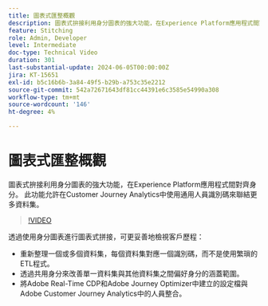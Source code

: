 ```yaml
---
title: 圖表式匯整概觀
description: 圖表式拚接利用身分圖表的強大功能，在Experience Platform應用程式間對齊身分。 此功能允許在Customer Journey Analytics中使用通用人員識別碼來聯結更多資料集。
feature: Stitching
role: Admin, Developer
level: Intermediate
doc-type: Technical Video
duration: 301
last-substantial-update: 2024-06-05T00:00:00Z
jira: KT-15651
exl-id: b5c16b6b-3a84-49f5-b29b-a753c35e2212
source-git-commit: 542a72671643df81cc44391e6c3585e54990a308
workflow-type: tm+mt
source-wordcount: '146'
ht-degree: 4%

---
```


# 圖表式匯整概觀

圖表式拚接利用身分圖表的強大功能，在Experience Platform應用程式間對齊身分。 此功能允許在Customer Journey Analytics中使用通用人員識別碼來聯結更多資料集。

>[!VIDEO](https://video.tv.adobe.com/v/3448727/?learn=on&captions=chi_hant)

透過使用身分圖表進行圖表式拼接，可更妥善地檢視客戶歷程：

* 重新整理一個或多個資料集，每個資料集對應一個識別碼，而不是使用繁瑣的ETL程式。
* 透過共用身分來改善單一資料集與其他資料集之間偏好身分的涵蓋範圍。
* 將Adobe Real-Time CDP和Adobe Journey Optimizer中建立的設定檔與Adobe Customer Journey Analytics中的人員整合。
